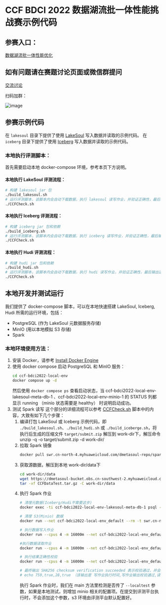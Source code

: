# CCF BDCI 2022 数据湖流批一体性能挑战赛示例代码

## 参赛入口：
[数据湖流批一体性能优化](https://www.datafountain.cn/competitions/585)

## 如有问题请在赛题讨论页面或微信群提问
[交流讨论](https://www.datafountain.cn/competitions/585/discuss)

扫码加群：

![image](https://user-images.githubusercontent.com/96784498/187391043-5e24e15e-ed73-48c5-9015-b444961204a4.png)


## 参赛示例代码
在 `lakesoul` 目录下提供了使用 [LakeSoul](https://github.com/meta-soul/LakeSoul) 写入数据并读取的示例代码。
在 `iceberg` 目录下提供了使用 [Iceberg](https://github.com/apache/iceberg) 写入数据并读取的示例代码。

### 本地执行评测脚本：
首先需要启动本地 docker-compose 环境，参考本页下方说明。

#### 本地执行 LakeSoul 评测流程：
```bash
# 构建 lakesoul jar 包
./build_lakesoul.sh
# 运行评测脚本，该脚本内会自动下载数据，执行 lakesoul 读写作业，并验证正确性，最后输出运行时间
./CCFCheck.sh
```

#### 本地执行 Iceberg 评测流程：
```bash
# 构建 iceberg jar 包和依赖
./build_iceberg.sh
# 运行评测脚本，该脚本内会自动下载数据，执行 iceberg 读写作业，并验证正确性，最后输出运行时间
./CCFCheck.sh
```

#### 本地执行 Hudi 评测流程：
```bash
# 构建 hudi jar 包和依赖
./build_hudi.sh
# 运行评测脚本，该脚本内会自动下载数据，执行 hudi 读写作业，并验证正确性，最后输出运行时间
./CCFCheck.sh
```

## 本地开发并测试运行
我们提供了 docker-compose 脚本，可以在本地快速搭建 LakeSoul, Iceberg, Hudi 所需的运行环境，包括：
- PostgreSQL (作为 LakeSoul 元数据服务存储)
- MinIO (用以本地模拟 S3 存储)
- Spark

### 本地环境使用方法：
1. 安装 Docker，请参考 [Install Docker Engine](https://docs.docker.com/engine/install/)
2. 使用 docker compose 启动 PostgreSQL 和 MinIO 服务：
    ```bash
    cd ccf-bdci2022-local-env
    docker compose up -d
    ```
    然后使用 `docker compose ps` 查看启动状态，当 ccf-bdci2022-local-env-lakesoul-meta-db-1 、ccf-bdci2022-local-env-minio-1 的 STATUS 列都显示 running （minio 状态需要是 healthy） 时说明启动成功。
3. 测试 Spark 读写
   这个部分的详细流程可以参考 [CCFCheck.sh](./CCFCheck.sh) 脚本中的内容，大致有如下几个步骤：
   1. 编译打包 LakeSoul 或 Iceberg 示例代码，即 `./build_lakesoul.sh`、`./build_hudi.sh` 或 `./build_iceberge.sh`，将执行后生成的压缩文件 `target/submit.zip` 解压到 work-dir下，解压命令 unzip -q -o target/submit.zip -d work-dir/
   2. 拉取 Spark 镜像
       ```bash 
       docker pull swr.cn-north-4.myhuaweicloud.com/dmetasoul-repo/spark:v3.1.2
       ```
   3. 获取源数据，解压到本地 work-dir/data下
       ```bash
       cd work-dir/data
       wget https://dmetasoul-bucket.obs.cn-southwest-2.myhuaweicloud.com/lakesoul/CCF/Test/CCFDataTest.tar.gz
       tar -xf CCFDataTest.tar.gz -C work-dir/data
       ```
   4. 执行 Spark 作业
       ```bash
       # 清理元数据(Iceberg/Hudi不需要这步)
       docker exec -ti ccf-bdci2022-local-env-lakesoul-meta-db-1 psql -h localhost -U lakesoul_test -d lakesoul_test -f /meta_cleanup.sql
      
       # 清理 S3(Minio) 数据
       docker run --net ccf-bdci2022-local-env_default --rm -t swr.cn-north-4.myhuaweicloud.com/dmetasoul-repo/spark:v3.1.2 aws --no-sign-request --endpoint-url http://minio:9000 s3 rm --recursive s3://ccf-datalake-contest/
      
       # 执行数据写入作业
       docker run --cpus 4 -m 16000m --net ccf-bdci2022-local-env_default --rm -t -v ${PWD}/work-dir:/opt/spark/work-dir --env lakesoul_home=/opt/spark/work-dir/lakesoul.properties swr.cn-north-4.myhuaweicloud.com/dmetasoul-repo/spark:v3.1.2 spark-submit --driver-memory 14G --executor-memory 14G --conf spark.driver.memoryOverhead=1500m --conf spark.executor.memoryOverhead=1500m --driver-class-path /opt/spark/work-dir/* --conf spark.hadoop.fs.s3.buffer.dir=/tmp --conf spark.hadoop.fs.s3a.buffer.dir=/tmp --conf  spark.hadoop.fs.s3a.fast.upload.buffer=disk --conf spark.hadoop.fs.s3a.fast.upload=true --class org.ccf.bdci2022.datalake_contest.Write --master local[4] /opt/spark/work-dir/datalake_contest.jar --localtest
      
       #执行数据读取作业
       docker run --cpus 4 -m 16000m --net ccf-bdci2022-local-env_default --rm -t -v ${PWD}/work-dir:/opt/spark/work-dir --env lakesoul_home=/opt/spark/work-dir/lakesoul.properties swr.cn-north-4.myhuaweicloud.com/dmetasoul-repo/spark:v3.1.2  spark-submit --driver-memory 14G --executor-memory 14G --conf spark.driver.memoryOverhead=1500m --conf spark.executor.memoryOverhead=1500m --driver-class-path /opt/spark/work-dir/* --conf spark.hadoop.fs.s3.buffer.dir=/tmp --conf spark.hadoop.fs.s3a.buffer.dir=/tmp --conf  spark.hadoop.fs.s3a.fast.upload.buffer=disk --conf spark.hadoop.fs.s3a.fast.upload=true --class org.ccf.bdci2022.datalake_contest.Read --master local[4] /opt/spark/work-dir/datalake_contest.jar --localtest 
      
       # 执行结果正确性校验
       docker run --cpus 4 -m 16000m --net ccf-bdci2022-local-env_default --rm -t -v ${PWD}/work-dir:/opt/spark/work-dir -v ${PWD}/CCFCheck.py:/opt/spark/CCFCheck.py swr.cn-north-4.myhuaweicloud.com/dmetasoul-repo/spark:v3.1.2  spark-submit --driver-memory 16G --executor-memory 16G --master "local[4]" /opt/spark/CCFCheck.py /opt/spark/work-dir/result/ccf merge 2d2b89ca48ad5594f9d35a8db6c7bdf72aa5105a187fcc9f5e81cd4aabd67d35
      
       # 最终输出 SHA256 checksum verification succeeded 表示校验通过，并会打印执行结果
       # echo 759,true,28,true （该输出是 写作业执行时间,写作业输出校验通过,读作业执行时间,读作业正确性校验通过，时间单位均为秒）
       ```
       执行 Spark 作业时，我们在 main 方法里检测是否传了 `--localtest` 参数，如果是本地测试，则增加 minio 相关的配置项。在提交到评测平台执行时，不会添加这个参数，s3 环境由评测平台默认配置好。

